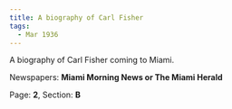```yaml
---  
title: A biography of Carl Fisher  
tags:  
  - Mar 1936  
---  
```

  
A biography of Carl Fisher coming to Miami.  
  
Newspapers: **Miami Morning News or The Miami Herald**  
  
Page: **2**, Section: **B** 
